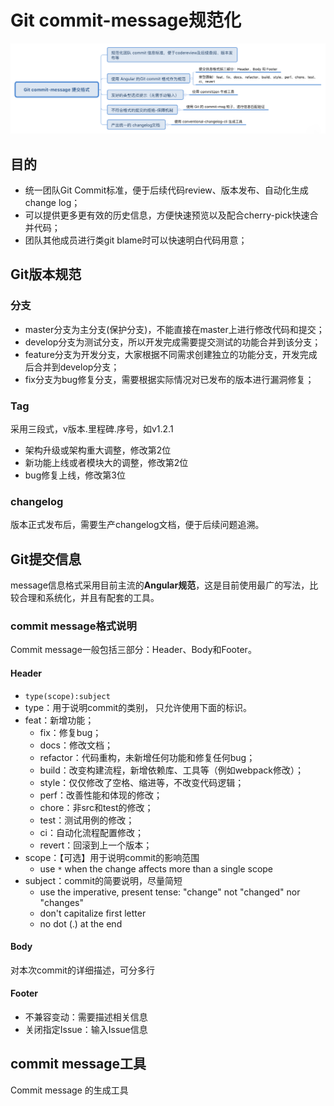 # Git commit-message规范化

<img src="./images/git_commit-message.png" alt="git_commit-message" style="zoom:150%;" />

## 目的

- 统一团队Git Commit标准，便于后续代码review、版本发布、自动化生成change log；
- 可以提供更多更有效的历史信息，方便快速预览以及配合cherry-pick快速合并代码；
- 团队其他成员进行类git blame时可以快速明白代码用意；

## Git版本规范

### 分支
- master分支为主分支(保护分支)，不能直接在master上进行修改代码和提交；
- develop分支为测试分支，所以开发完成需要提交测试的功能合并到该分支；
- feature分支为开发分支，大家根据不同需求创建独立的功能分支，开发完成后合并到develop分支；
- fix分支为bug修复分支，需要根据实际情况对已发布的版本进行漏洞修复；

### Tag
采用三段式，v版本.里程碑.序号，如v1.2.1

- 架构升级或架构重大调整，修改第2位
- 新功能上线或者模块大的调整，修改第2位
- bug修复上线，修改第3位

### changelog

版本正式发布后，需要生产changelog文档，便于后续问题追溯。

## Git提交信息

message信息格式采用目前主流的**Angular规范**，这是目前使用最广的写法，比较合理和系统化，并且有配套的工具。

### commit message格式说明
Commit message一般包括三部分：Header、Body和Footer。

#### Header
- `type(scope):subject`
- type：用于说明commit的类别， 只允许使用下面的标识。 
- feat：新增功能；
  - fix：修复bug；
  - docs：修改文档；
  - refactor：代码重构，未新增任何功能和修复任何bug；
  - build：改变构建流程，新增依赖库、工具等（例如webpack修改）；
  - style：仅仅修改了空格、缩进等，不改变代码逻辑；
  - perf：改善性能和体现的修改；
  - chore：非src和test的修改；
  - test：测试用例的修改；
  - ci：自动化流程配置修改；
  - revert：回滚到上一个版本；
- scope：【可选】用于说明commit的影响范围
  -  use `*` when the change affects more than a single scope
- subject：commit的简要说明，尽量简短
  - use the imperative, present tense: "change" not "changed" nor "changes"
  - don't capitalize first letter
  - no dot (.) at the end

#### Body
对本次commit的详细描述，可分多行

#### Footer
- 不兼容变动：需要描述相关信息
- 关闭指定Issue：输入Issue信息

## commit message工具

 Commit message 的生成工具 
